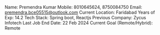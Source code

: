Name: Premendra Kumar 
Mobile: 8010645624, 8750084750
Email: premendra.bce05515@outlook.com
Current Location: Faridabad 
Years of Exp: 14.2
Tech Stack: Spring boot, Reactjs 
Previous Company: Zycus Infotech 
Last Job End Date: 22 Feb 2024
Current Goal (Remote/Hybrid): Remote 
